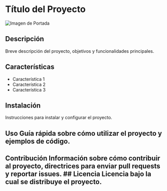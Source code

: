 # Título del Proyecto 

![Imagen de Portada](url_de_la_imagen) 

## Descripción 

Breve descripción del proyecto, objetivos y funcionalidades principales. 

## Características 
- Característica 1
- Característica 2
- Característica 3

## Instalación

Instrucciones para instalar y configurar el proyecto. 

## Uso Guía rápida sobre cómo utilizar el proyecto y ejemplos de código. 

## Contribución Información sobre cómo contribuir al proyecto, directrices para enviar pull requests y reportar issues. ## Licencia Licencia bajo la cual se distribuye el proyecto.
